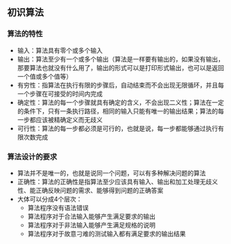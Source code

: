 ## 初识算法

### 算法的特性

- 输入：算法具有零个或多个输入
- 输出：算法至少有一个或多个输出（算法是一样要有输出的，如果没有输出，那要算法也就没有什么用了，输出的形式可以是打印形式输出，也可以是返回一个值或多个值等）
- 有穷性：指算法在执行有限的步骤后，自动结束而不会出现无限循环，并且每一个步骤在可接受的时间内完成
- 确定性：算法的每一个步骤就具有确定的含义，不会出现二义性；算法在一定的条件下，只有一条执行路径，相同的输入只能有唯一的输出结果；算法的每一步都应该被精确定义而无歧义
- 可行性：算法的每一步都必须是可行的，也就是说，每一步都能够通过执行有限次数完成

### 算法设计的要求

- 算法并不是唯一的，也就是说同一个问题，可以有多种解决问题的算法
- 正确性：算法的正确性是指算法至少应该具有输入、输出和加工处理无歧义性、能正确反映问题的需求、能够得到问题的正确答案
- 大体可以分成4个层次：
  - 算法程序没有语法错误
  - 算法程序对于合法输入能够产生满足要求的输出
  - 算法程序对于非法输入能够产生满足规格的说明
  - 算法程序对于故意刁难的测试输入都有满足要求的输出结果

